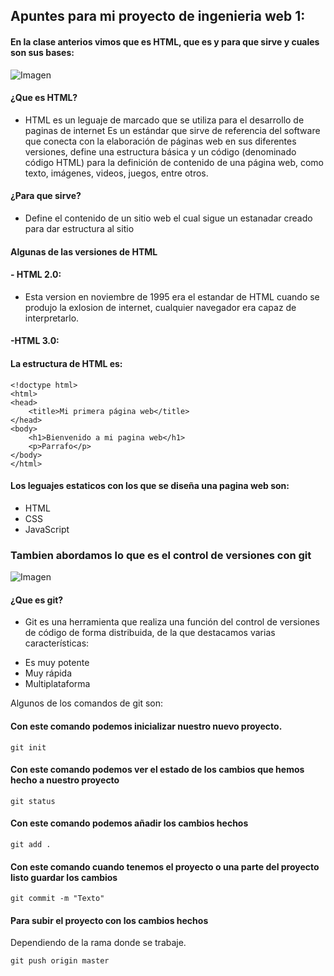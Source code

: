 ## **Apuntes para mi proyecto de ingenieria web 1:**

#### En la clase anterios vimos que es HTML, que es y para que sirve y cuales son sus bases:

![Imagen](https://s3-us-west-2.amazonaws.com/devcodepro/media/blog/que-es-html.jpg)

#### **¿Que es HTML?**
* HTML es un leguaje de marcado que se utiliza para el desarrollo de paginas de internet Es un estándar que sirve de referencia del software que conecta con la elaboración de páginas web en sus diferentes versiones, define una estructura básica y un código (denominado código HTML) para la definición de contenido de una página web, como texto, imágenes, videos, juegos, entre otros.


#### **¿Para que sirve?**
*  Define el contenido de un sitio web el cual sigue un estanadar creado para dar estructura al sitio 

#### **Algunas de las versiones de HTML**

#### **- HTML 2.0:**
* Esta version en noviembre de 1995 era el estandar de HTML cuando se produjo la exlosion de internet, cualquier navegador era capaz de interpretarlo.
#### **-HTML 3.0:**

#### **La estructura de HTML es:**
```
<!doctype html>
<html>
<head>
    <title>Mi primera página web</title>
</head>
<body>
    <h1>Bienvenido a mi pagina web</h1>
    <p>Parrafo</p>
</body>
</html>
```
#### **Los leguajes estaticos con los que se diseña una pagina web son:**
* HTML
* CSS
* JavaScript

### Tambien abordamos lo que es el control de versiones con **git**

![Imagen](https://res.cloudinary.com/practicaldev/image/fetch/s--bjpVKHPe--/c_imagga_scale,f_auto,fl_progressive,h_420,q_auto,w_1000/https://dev-to-uploads.s3.amazonaws.com/i/8ogqpfkvqqpyfbs3w6p7.png)

#### **¿Que es git?**
 - Git es una herramienta que realiza una función del control de versiones de código de forma distribuida, de la que destacamos varias características:

* Es muy potente
* Muy rápida
* Multiplataforma

Algunos de los comandos de git son:

#### **Con este comando podemos inicializar nuestro nuevo proyecto.**
```
git init
```
#### **Con este comando podemos ver el estado de los cambios que hemos hecho a nuestro proyecto**
```
git status
```
#### **Con este comando podemos añadir los cambios hechos**
```
git add .
```
#### **Con este comando cuando tenemos el proyecto o una parte del proyecto listo guardar los cambios**
```
git commit -m "Texto"
```
#### **Para subir el proyecto con los cambios hechos** 
Dependiendo de la rama donde se trabaje.
```
git push origin master
```






